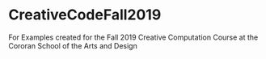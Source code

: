 # CreativeCodeFall2019
For Examples created for the Fall 2019 Creative Computation Course at the Cororan School of the Arts and Design
